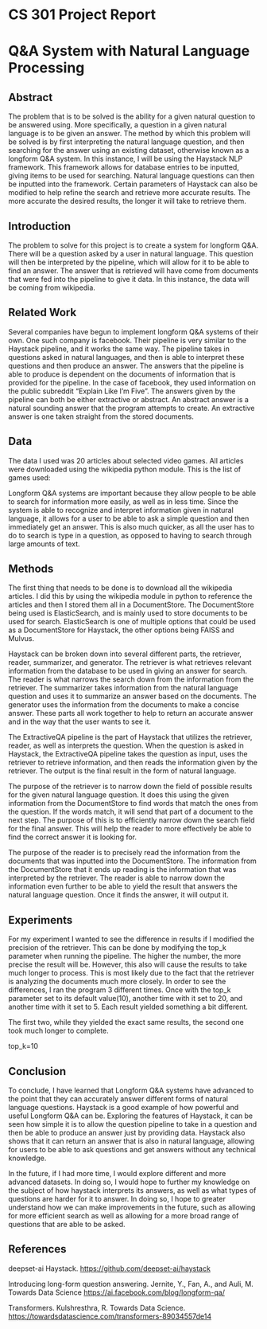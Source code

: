 # CS 301 Project Report

# Q&A System with Natural Language Processing


## Abstract

The problem that is to be solved is the ability for a given natural question to be answered using. More specifically, a question in a given natural language is to be given an answer. The method by which this problem will be solved is by first interpreting the natural language question, and then searching for the answer using an existing dataset, otherwise known as a longform Q&A system. In this instance, I will be using the Haystack NLP framework. This framework allows for database entries to be inputted, giving items to be used for searching. Natural language questions can then be inputted into the framework. Certain parameters of Haystack can also be modified to help refine the search and retrieve more accurate results. The more accurate the desired results, the longer it will take to retrieve them.

## Introduction

The problem to solve for this project is to create a system for longform Q&A. There will be a question asked by a user in natural language. This question will then be interpreted by the pipeline, which will allow for it to be able to find an answer. The answer that is retrieved will have come from documents that were fed into the pipeline to give it data. In this instance, the data will be coming from wikipedia.

## Related Work
Several companies have begun to implement longform Q&A systems of their own. One such company is facebook. Their pipeline is very similar to the Haystack pipeline, and it works the same way. The pipeline takes in questions asked in natural languages, and then is able to interpret these questions and then produce an answer. The answers that the pipeline is able to produce is dependent on the documents of information that is provided for the pipeline. In the case of facebook, they used information on the public subreddit “Explain Like I’m Five”. The answers given by the pipeline can both be either extractive or abstract. An abstract answer is a natural sounding answer that the program attempts to create. An extractive answer is one taken straight from the stored documents. 

## Data

The data I used was 20 articles about selected video games. All articles were downloaded using the wikipedia python module. This is the list of games used:

Longform Q&A systems are important because they allow people to be able to search for information more easily, as well as in less time. Since the system is able to recognize and interpret information given in natural language, it allows for a user to be able to ask a simple question and then immediately get an answer. This is also much quicker, as all the user has to do to search is type in a question, as opposed to having to search through large amounts of text. 

## Methods

The first thing that needs to be done is to download all the wikipedia articles. I did this by using the wikipedia module in python to reference the articles and then I stored them all in a DocumentStore. The DocumentStore being used is ElasticSearch, and is mainly used to store documents to be used for search. ElasticSearch is one of multiple options that could be used as a DocumentStore for Haystack, the other options being FAISS and Mulvus. 

Haystack can be broken down into several different parts, the retriever, reader, summarizer, and generator. The retriever is what retrieves relevant information from the database to be used in giving an answer for search. The reader is what narrows the search down from the information from the retriever. The summarizer takes information from the natural language question and uses it to summarize an answer based on the documents. The generator uses the information from the documents to make a concise answer. These parts all work together to help to return an accurate answer and in the way that the user wants to see it.

The ExtractiveQA pipeline is the part of Haystack that utilizes the retriever, reader, as well as interprets the question. When the question is asked in Haystack, the ExtractiveQA pipeline takes the question as input, uses the retriever to retrieve information, and then reads the information given by the retriever. The output is the final result in the form of natural language.

The purpose of the retriever is to narrow down the field of possible results for the given natural language question. It does this using the given information from the DocumentStore to find words that match the ones from the question. If the words match, it will send that part of a document to the next step. The purpose of this is to efficiently narrow down the search field for the final answer. This will help the reader to more effectively be able to find the correct answer it is looking for.

The purpose of the reader is to precisely read the information from the documents that was inputted into the DocumentStore. The information from the DocumentStore that it ends up reading is the information that was interpreted by the retriever. The reader is able to narrow down the information even further to be able to yield the result that answers the natural language question. Once it finds the answer, it will output it.

## Experiments
For my experiment I wanted to see the difference in results if I modified the precision of the retriever. This can be done by modifying the top_k parameter when running the pipeline. The higher the number, the more precise the result will be. However, this also will cause the results to take much longer to process. This is most likely due to the fact that the retriever is analyzing the documents much more closely. In order to see the differences, I ran the program 3 different times. Once with the top_k parameter set to its default value(10), another time with it set to 20, and another time with it set to 5. Each result yielded something a bit different. 

The first two, while they yielded the exact same results, the second one took much longer to complete.

top_k=10

## Conclusion
To conclude, I have learned that Longform Q&A systems have advanced to the point that they can accurately answer different forms of natural language questions. Haystack is a good example of how powerful and useful Longform Q&A can be.  Exploring the features of Haystack, it can be seen how simple it is to allow the question pipeline to take in a question and then be able to produce an answer just by providing data. Haystack also shows that it can return an answer that is also in natural language, allowing for users to be able to ask questions and get answers without any technical knowledge.

In the future, if I had more time, I would explore different and more advanced datasets. In doing so, I would hope to further my knowledge on the subject of how haystack interprets its answers, as well as what types of questions are harder for it to answer. In doing so, I hope to greater understand how we can make improvements in the future, such as allowing for more efficient search as well as allowing for a more broad range of questions that are able to be asked.

## References

deepset-ai Haystack. https://github.com/deepset-ai/haystack

Introducing long-form question answering. Jernite, Y., Fan, A., and Auli, M. Towards Data Science https://ai.facebook.com/blog/longform-qa/

Transformers. Kulshresthra, R. Towards Data Science. https://towardsdatascience.com/transformers-89034557de14
